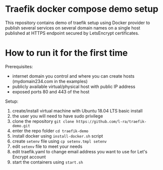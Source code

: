 # Traefik docker compose demo setup
This repository contains demo of traefik setup using Docker provider to publish several services on several domain names on a single host published at HTTPS endpoint secured by LetsEncrypt certificates.

# How to run it for the first time
Prerequisites:
* internet domain you control and where you can create hosts (mydomain234.com in the examples)
* publicly available virtual/physical host with public IP address 
* exposed ports 80 and 443 of the host

Setup:
1. create/install virtual machine with Ubuntu 18.04 LTS basic install
2. the user you will need to have sudo privilege
3. clone the repository `git clone https://github.com/l-ra/traefik-demo.git`
4. enter the repo folder `cd traefik-demo` 
3. install docker using `install-docker.sh` script
4. create `setenv` file using `cp setenv.tmpl setenv`
5. edit `setenv` file to meet your needs
6. edit traefik.yaml to change email address you want to use for Let's Encrypt account
7. start the containers using `start.sh`


